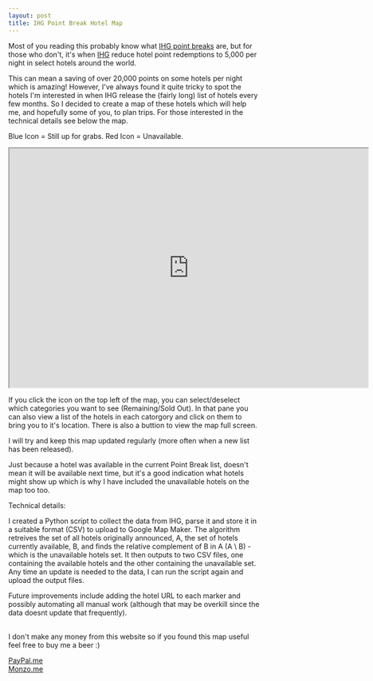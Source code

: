 ```yaml
---
layout: post
title: IHG Point Break Hotel Map
---
```


Most of you reading this probably know what [IHG point breaks](https://www.ihg.com/rewardsclub/content/gb/en/redeem-rewards/pointbreaks) are, but for those who don't, it's when [IHG](https://www.ihg.com/) reduce hotel point redemptions to 5,000 per night in select hotels around the world.

This can mean a saving of over 20,000 points on some hotels per night which is amazing! However, I've always found it quite tricky to spot the hotels I'm interested in when IHG release the (fairly long) list of hotels every few months. So I decided to create a map of these hotels which will help me, and hopefully some of you, to plan trips. For those interested in the technical details see below the map.

Blue Icon = Still up for grabs.
Red Icon = Unavailable.

<iframe src="https://www.google.com/maps/d/embed?mid=1peKGEbnhcfhgjVR8DvVVC60z-74" width="720" height="480"></iframe>

If you click the icon on the top left of the map, you can select/deselect which categories you want to see (Remaining/Sold Out). In that pane you can also view a list of the hotels in each catorgory and click on them to bring you to it's location. There is also a buttion to view the map full screen.

I will try and keep this map updated regularly (more often when a new list has been released).

Just because a hotel was available in the current Point Break list, doesn't mean it will be available next time, but it's a good indication what hotels might show up which is why I have included the unavailable hotels on the map too too.

Technical details:

I created a Python script to collect the data from IHG, parse it and store it in a suitable format (CSV) to upload to Google Map Maker. The algorithm retreives the set of all hotels originally announced, A, the set of hotels currently available, B, and finds the relative complement of B in A (A \ B) - which is the unavailable hotels set. It then outputs to two CSV files, one containing the available hotels and the other containing the unavailable set. Any time an update is needed to the data, I can run the script again and upload the output files.

Future improvements include adding the hotel URL to each marker and possibly automating all manual work (although that may be overkill since the data doesnt update that frequently).

<br/>
I don't make any money from this website so if you found this map useful feel free to buy me a beer :)

<a href="https://www.paypal.me/CormacQ">PayPal.me</a>
<br/>
<a href="https://monzo.me/cormacquinn">Monzo.me</a>